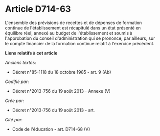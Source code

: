 # Article D714-63

L'ensemble des prévisions de recettes et de dépenses de formation continue de l'établissement est récapitulé dans un état
présenté en équilibre réel, annexé au budget de l'établissement et soumis à l'approbation du conseil d'administration qui se
prononce, par ailleurs, sur le compte financier de la formation continue relatif à l'exercice précédent.

**Liens relatifs à cet article**

_Anciens textes_:

  - Décret n°85-1118 du 18 octobre 1985 - art. 9 (Ab)

_Codifié par_:

  - Décret n°2013-756 du 19 août 2013 -  Annexe (V)

_Créé par_:

  - Décret n°2013-756 du 19 août 2013 - art.

_Cité par_:

  - Code de l'éducation - art. D714-68 (V)
